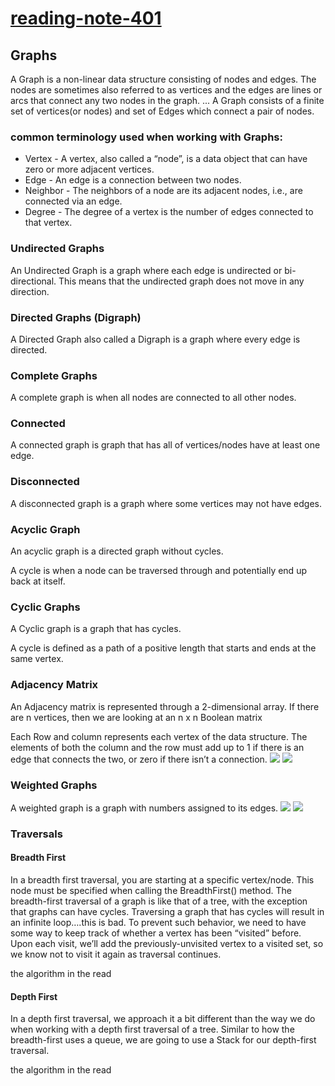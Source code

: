 # [reading-note-401](https://mohammadsilwadi.github.io/reading-note-401/)

## Graphs
A Graph is a non-linear data structure consisting of nodes and edges. The nodes are sometimes also referred to as vertices and the edges are lines or arcs that connect any two nodes in the graph. ... A Graph consists of a finite set of vertices(or nodes) and set of Edges which connect a pair of nodes.

### common terminology used when working with Graphs:

+ Vertex - A vertex, also called a “node”, is a data object that can have zero or more adjacent vertices.
+ Edge - An edge is a connection between two nodes.
+ Neighbor - The neighbors of a node are its adjacent nodes, i.e., are connected via an edge.
+ Degree - The degree of a vertex is the number of edges connected to that vertex.
### Undirected Graphs
An Undirected Graph is a graph where each edge is undirected or bi-directional. This means that the undirected graph does not move in any direction.
### Directed Graphs (Digraph)
A Directed Graph also called a Digraph is a graph where every edge is directed.
### Complete Graphs
A complete graph is when all nodes are connected to all other nodes.
### Connected
A connected graph is graph that has all of vertices/nodes have at least one edge.
### Disconnected
A disconnected graph is a graph where some vertices may not have edges.
### Acyclic Graph
An acyclic graph is a directed graph without cycles.

A cycle is when a node can be traversed through and potentially end up back at itself.
### Cyclic Graphs
A Cyclic graph is a graph that has cycles.

A cycle is defined as a path of a positive length that starts and ends at the same vertex.
### Adjacency Matrix
An Adjacency matrix is represented through a 2-dimensional array. If there are n vertices, then we are looking at an n x n Boolean matrix

Each Row and column represents each vertex of the data structure. The elements of both the column and the row must add up to 1 if there is an edge that connects the two, or zero if there isn’t a connection.
![](https://codefellows.github.io/common_curriculum/data_structures_and_algorithms/Code_401/class-35/resources/assets/AdjMatrix.PNG)
![](https://codefellows.github.io/common_curriculum/data_structures_and_algorithms/Code_401/class-35/resources/assets/AdjList.PNG)
### Weighted Graphs
A weighted graph is a graph with numbers assigned to its edges.
![](https://codefellows.github.io/common_curriculum/data_structures_and_algorithms/Code_401/class-35/resources/assets/weightMatrix.PNG)
![](https://codefellows.github.io/common_curriculum/data_structures_and_algorithms/Code_401/class-35/resources/assets/weightList.PNG)
### Traversals
#### Breadth First
In a breadth first traversal, you are starting at a specific vertex/node. This node must be specified when calling the BreadthFirst() method. The breadth-first traversal of a graph is like that of a tree, with the exception that graphs can have cycles. Traversing a graph that has cycles will result in an infinite loop….this is bad. To prevent such behavior, we need to have some way to keep track of whether a vertex has been “visited” before. Upon each visit, we’ll add the previously-unvisited vertex to a visited set, so we know not to visit it again as traversal continues.

the algorithm  in the read
#### Depth First
In a depth first traversal, we approach it a bit different than the way we do when working with a depth first traversal of a tree. Similar to how the breadth-first uses a queue, we are going to use a Stack for our depth-first traversal.


the algorithm  in the read